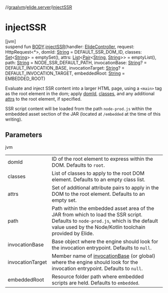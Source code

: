 //[graalvm](../../index.md)/[elide.server](index.md)/[injectSSR](inject-s-s-r.md)

# injectSSR

[jvm]\
suspend fun [BODY](../../../../packages/server/kotlinx.html/-b-o-d-y/index.md).[injectSSR](inject-s-s-r.md)(handler: [ElideController](../../../../packages/server/server/elide.server.controller/-elide-controller/index.md), request: HttpRequest&lt;*&gt;, domId: [String](https://kotlinlang.org/api/latest/jvm/stdlib/kotlin/-string/index.html) = DEFAULT_SSR_DOM_ID, classes: [Set](https://kotlinlang.org/api/latest/jvm/stdlib/kotlin.collections/-set/index.html)&lt;[String](https://kotlinlang.org/api/latest/jvm/stdlib/kotlin/-string/index.html)&gt; = emptySet(), attrs: [List](https://kotlinlang.org/api/latest/jvm/stdlib/kotlin.collections/-list/index.html)&lt;[Pair](https://kotlinlang.org/api/latest/jvm/stdlib/kotlin/-pair/index.html)&lt;[String](https://kotlinlang.org/api/latest/jvm/stdlib/kotlin/-string/index.html), [String](https://kotlinlang.org/api/latest/jvm/stdlib/kotlin/-string/index.html)&gt;&gt; = emptyList(), path: [String](https://kotlinlang.org/api/latest/jvm/stdlib/kotlin/-string/index.html) = NODE_SSR_DEFAULT_PATH, invocationBase: [String](https://kotlinlang.org/api/latest/jvm/stdlib/kotlin/-string/index.html)? = DEFAULT_INVOCATION_BASE, invocationTarget: [String](https://kotlinlang.org/api/latest/jvm/stdlib/kotlin/-string/index.html)? = DEFAULT_INVOCATION_TARGET, embeddedRoot: [String](https://kotlinlang.org/api/latest/jvm/stdlib/kotlin/-string/index.html) = EMBEDDED_ROOT)

Evaluate and inject SSR content into a larger HTML page, using a `<main>` tag as the root element in the dom; apply [domId](inject-s-s-r.md), [classes](inject-s-s-r.md), and any additional [attrs](inject-s-s-r.md) to the root element, if specified.

SSR script content will be loaded from the path `node-prod.js` within the embedded asset section of the JAR (located at `/embedded` at the time of this writing).

## Parameters

jvm

| | |
|---|---|
| domId | ID of the root element to express within the DOM. Defaults to `root`. |
| classes | List of classes to apply to the root DOM element. Defaults to an empty class list. |
| attrs | Set of additional attribute pairs to apply in the DOM to the root element. Defaults to an empty set. |
| path | Path within the embedded asset area of the JAR from which to load the SSR script. Defaults to     `node-prod.js`, which is the default value used by the Node/Kotlin toolchain provided by Elide. |
| invocationBase | Base object where the engine should look for the invocation entrypoint. Defaults to `null`. |
| invocationTarget | Member name of [invocationBase](inject-s-s-r.md) (or global) where the engine should look for the invocation     entrypoint. Defaults to `null`. |
| embeddedRoot | Resource folder path where embedded scripts are held. Defaults to `embedded`. |
